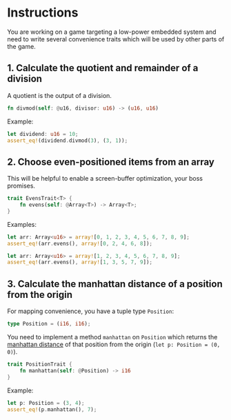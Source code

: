 # Instructions

You are working on a game targeting a low-power embedded system and need to
write several convenience traits which will be used by other parts of the game.

## 1. Calculate the quotient and remainder of a division

A quotient is the output of a division.

```rust
fn divmod(self: @u16, divisor: u16) -> (u16, u16)
```

Example:

```rust
let dividend: u16 = 10;
assert_eq!(dividend.divmod(3), (3, 1));
```

## 2. Choose even-positioned items from an array

This will be helpful to enable a screen-buffer optimization, your boss
promises.

```rust
trait EvensTrait<T> {
    fn evens(self: @Array<T>) -> Array<T>;
}
```

Examples:

```rust
let arr: Array<u16> = array![0, 1, 2, 3, 4, 5, 6, 7, 8, 9];
assert_eq!(arr.evens(), array![0, 2, 4, 6, 8]);
```

```rust
let arr: Array<u16> = array![1, 2, 3, 4, 5, 6, 7, 8, 9];
assert_eq!(arr.evens(), array![1, 3, 5, 7, 9]);
```

## 3. Calculate the manhattan distance of a position from the origin

For mapping convenience, you have a tuple type `Position`:

```rust
type Position = (i16, i16);
```

You need to implement a method `manhattan` on `Position` which returns the
[manhattan distance](https://en.wikipedia.org/wiki/Taxicab_geometry) of that position from the origin (`let p: Position = (0, 0)`).

```rust
trait PositionTrait {
    fn manhattan(self: @Position) -> i16
}
```

Example:

```rust
let p: Position = (3, 4);
assert_eq!(p.manhattan(), 7);
```
